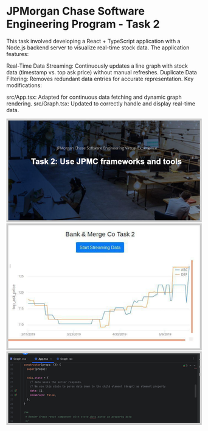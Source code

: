 # JPMorgan Chase Software Engineering Program - Task 2

This task involved developing a React + TypeScript application with a Node.js backend server to visualize real-time stock data. The application features:

Real-Time Data Streaming: Continuously updates a line graph with stock data (timestamp vs. top ask price) without manual refreshes.
Duplicate Data Filtering: Removes redundant data entries for accurate representation.
Key modifications:

src/App.tsx: Adapted for continuous data fetching and dynamic graph rendering.
src/Graph.tsx: Updated to correctly handle and display real-time data.

<img src="images/screenshot1.png" style="border: 5px solid #ccc;">
<img src="images/screenshot2.png" style="border: 5px solid #ccc;">
<img src="images/screenshot3.png" style="border: 5px solid #ccc;">
